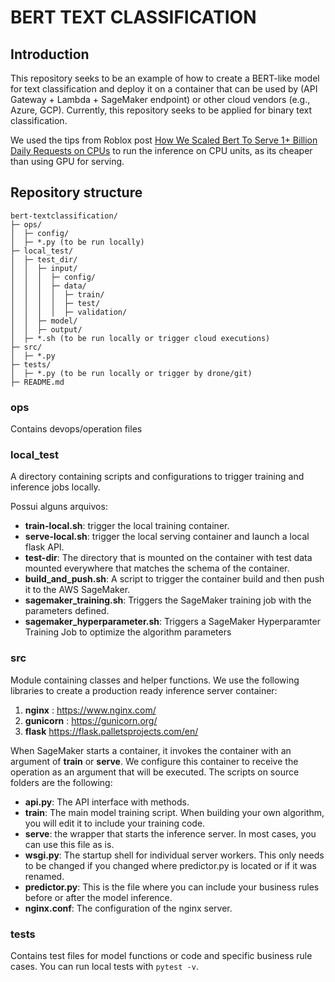 # BERT TEXT CLASSIFICATION

## Introduction

This repository seeks to be an example of how to create a BERT-like model for text classification and deploy it on a container that can be used by (API Gateway + Lambda + SageMaker endpoint) or other cloud vendors (e.g., Azure, GCP). Currently, this repository seeks to be applied for binary text classification.

We used the tips from Roblox post [How We Scaled Bert To Serve 1+ Billion Daily Requests on CPUs](https://medium.com/@quocnle/how-we-scaled-bert-to-serve-1-billion-daily-requests-on-cpus-d99be090db26) to run the inference on CPU units, as its cheaper than using GPU for serving.

## Repository structure

```
bert-textclassification/
├─ ops/
│  ├─ config/
│  ├─ *.py (to be run locally)
├─ local_test/
│  ├─ test_dir/
│  │  ├─ input/
│  │  │  ├─ config/
│  │  │  ├─ data/
│  │  │  │  ├─ train/
│  │  │  │  ├─ test/
│  │  │  │  ├─ validation/
│  │  ├─ model/
│  │  ├─ output/
│  ├─ *.sh (to be run locally or trigger cloud executions)
├─ src/
│  ├─ *.py
├─ tests/
│  ├─ *.py (to be run locally or trigger by drone/git)
├─ README.md
```

### ops
Contains devops/operation files

### local_test
A directory containing scripts and configurations to trigger training and inference jobs locally.

Possui alguns arquivos:
* __train-local.sh__: trigger the local training container.
* __serve-local.sh__: trigger the local serving container and launch a local flask API.
* __test-dir__: The directory that is mounted on the container with test data mounted everywhere that matches the schema of the container.
* __build_and_push.sh__: A script to trigger the container build and then push it to the AWS SageMaker.
* __sagemaker_training.sh__: Triggers the SageMaker training job with the parameters defined.
* __sagemaker_hyperparameter.sh__: Triggers a SageMaker Hyperparamter Training Job to optimize the algorithm parameters

### src
Module containing classes and helper functions.
We use the following libraries to create a production ready inference server container:

1. __nginx__ : https://www.nginx.com/
2. __gunicorn__ : https://gunicorn.org/ 
3. __flask__ https://flask.palletsprojects.com/en/

When SageMaker starts a container, it invokes the container with an argument of __train__ or __serve__. We configure this container to receive the operation as an argument that will be executed. The scripts on source folders are the following:

* __api.py__: The API interface with methods. 
* __train__: The main model training script. When building your own algorithm, you will edit it to include your training code.
* __serve__: the wrapper that starts the inference server. In most cases, you can use this file as is.
* __wsgi.py__: The startup shell for individual server workers. This only needs to be changed if you changed where predictor.py is located or if it was renamed.
* __predictor.py__: This is the file where you can include your business rules before or after the model inference.
* __nginx.conf__: The configuration of the nginx server.

### tests
Contains test files for model functions or code and specific business rule cases. You can run local tests with `pytest -v`.
